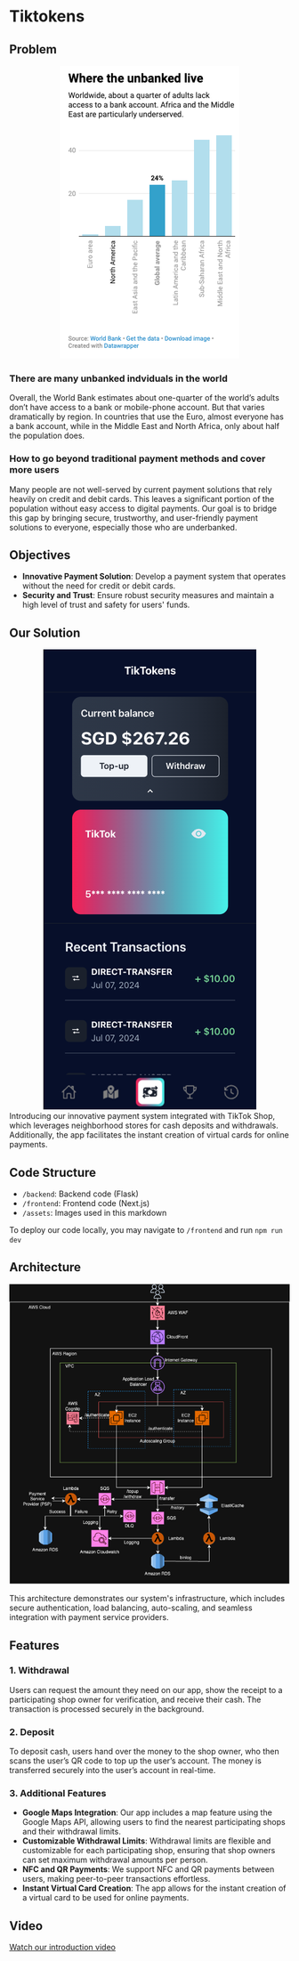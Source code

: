 # Tiktokens

## Problem
<div align="center">
  <img src="/assets/unbanked.png" alt="unbanked">
</div>

### There are many unbanked indviduals in the world
Overall, the World Bank estimates about one-quarter of the world’s adults don’t have access to a bank or mobile-phone account. But that varies dramatically by region. In countries that use the Euro, almost everyone has a bank account, while in the Middle East and North Africa, only about half the population does.

### How to go beyond traditional payment methods and cover more users
Many people are not well-served by current payment solutions that rely heavily on credit and debit cards. This leaves a significant portion of the population without easy access to digital payments. Our goal is to bridge this gap by bringing secure, trustworthy, and user-friendly payment solutions to everyone, especially those who are underbanked.

## Objectives
- **Innovative Payment Solution**: Develop a payment system that operates without the need for credit or debit cards.
- **Security and Trust**: Ensure robust security measures and maintain a high level of trust and safety for users' funds.

## Our Solution
<div align="center">
  <a href="https://tiktok-techjam-vercel.vercel.app">
  <img src="/assets/home_screen.png" alt="Tiktokens Home Screen">    
  </a>
</div>
Introducing our innovative payment system integrated with TikTok Shop, which leverages neighborhood stores for cash deposits and withdrawals. Additionally, the app facilitates the instant creation of virtual cards for online payments.

## Code Structure
- `/backend`: Backend code (Flask)
- `/frontend`: Frontend code (Next.js)
- `/assets`: Images used in this markdown

To deploy our code locally, you may navigate to `/frontend` and run `npm run dev`

## Architecture
<div align="center">
  <img src="/assets/archictecture.png" alt="Archictecture Diagram">
</div>

This architecture demonstrates our system's infrastructure, which includes secure authentication, load balancing, auto-scaling, and seamless integration with payment service providers.

## Features

### 1. Withdrawal
Users can request the amount they need on our app, show the receipt to a participating shop owner for verification, and receive their cash. The transaction is processed securely in the background.

### 2. Deposit
To deposit cash, users hand over the money to the shop owner, who then scans the user’s QR code to top up the user’s account. The money is transferred securely into the user’s account in real-time.

### 3. Additional Features
- **Google Maps Integration**: Our app includes a map feature using the Google Maps API, allowing users to find the nearest participating shops and their withdrawal limits.
- **Customizable Withdrawal Limits**: Withdrawal limits are flexible and customizable for each participating shop, ensuring that shop owners can set maximum withdrawal amounts per person.
- **NFC and QR Payments**: We support NFC and QR payments between users, making peer-to-peer transactions effortless.
- **Instant Virtual Card Creation**: The app allows for the instant creation of a virtual card to be used for online payments.

## Video
[Watch our introduction video](https://www.youtube.com)

